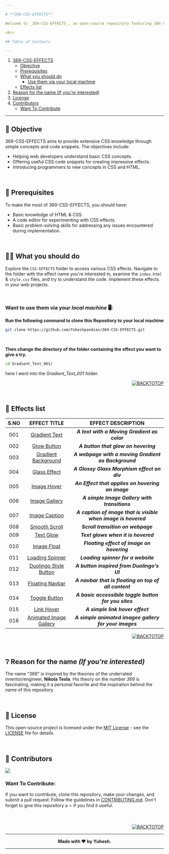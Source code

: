 ```yaml
---

# **369-CSS-EFFECTS**

Welcome to _369-CSS-EFFECTS_, an open-source repository featuring 369 helpful and simple CSS effects designed to assist beginners in learning web development and experimenting with their knowledge through practical projects. The primary goal of 369-CSS-EFFECTS is to deliver essential *CSS and HTML* concepts in an accessible way, serving as a learning platform for emerging web developers. This repository includes simple UIs and effects commonly used in websites.

<br>

## Table of Contents 

---
```

1. [369-CSS-EFFECTS](#369-css-effects)
   - [Objective](#-objective)
   - [Prerequisites](#-prerequisites)
   - [What you should do](#-what-you-should-do)
      - [Use them via your local machine](#want-to-use-them-via-your-local-machine-️)
   - [Effects list](#-effects-list)
2. [Reason for the name (If you're interested)](#-reason-for-the-name-if-youre-interested)
3. [License](#-license)
4. [Contributors](#-contributors)
   - [Want To Contribute](#want-to-contribute)
     
---


## 🎯 **Objective**

369-CSS-EFFECTS aims to provide extensive CSS knowledge through simple concepts and code snippets. The objectives include:

- Helping web developers understand basic CSS concepts.
- Offering useful CSS code snippets for creating impressive effects.
- Introducing programmers to new concepts in CSS and HTML.

<br>

## 📃 **Prerequisites**

To make the most of 369-CSS-EFFECTS, you should have:

- Basic knowledge of HTML & CSS.
- A code editor for experimenting with CSS effects.
- Basic problem-solving skills for addressing any issues encountered during implementation.

<br>

## 🫵🏻 **What you should do**

Explore the `CSS-EFFECTS` folder to access various CSS effects. Navigate to the folder with the effect name you're interested in, examine the `index.html` & `style.css` files, and try to understand the code. Implement these effects in your web projects.

<br>

### Want to use them via your _local machine_ 🖥️:

**Run the following command to clone this Repository to your local machine**

```bash
git clone https://github.com/Yuheshpandian/369-CSS-EFFECTS.git
```

<br>


**Then change the directory of the folder containing the effect you want to give a try.**

```bash
cd Gradient_Text_001/
```

here I went into the _Gradient_Text_001_ folder.

<div align="right">

[![BACKTOTOP](https://img.shields.io/badge/%E2%87%A7%20Back%20To%20Top-8A2BE2?style=for-the-badge)](#369-css-effects)

</div>

<br>

## 📄 **Effects list**

<div align="center">

| **S.NO** | **EFFECT TITLE** | **EFFECT DESCRIPTION** |
| :---: | :------------------: | :------------:|
|  001  | [Gradient Text](CSS-EFFECTS/Gradient_Text_001/) | ***A text with a Moving Gradient as color***|
|  002  | [Glow Button](CSS-EFFECTS/Glow_Button_002/) | ***A button that glow on hovering*** |
|  003  | [Gradient Background](CSS-EFFECTS/Gradient_Background_003/) |  ***A webpage with a moving Gradient as Background*** |
|  004  | [Glass Effect](CSS-EFFECTS/Glass_Effect_004/) | ***A Glossy Glass Morphism effect on div*** |
|  005  | [Image Hover](CSS-EFFECTS/Image_Hover_005/) | ***An Effect that applies on hovering an image*** |
|  006  | [Image Gallery](CSS-EFFECTS/Image_gallery_006/) | ***A simple Image Gallery with transitions*** |
|  007  | [Image Caption](CSS-EFFECTS/Image_Caption_007/) | ***A caption of image that is visible when image is hovered*** |
|  008  | [Smooth Scroll](CSS-EFFECTS/Smooth_Scroll_008/) | ***Scroll transition on webpage*** |
|  009  | [Text Glow](CSS-EFFECTS/Text_Glow_009/) | ***Text glows when it is hovered*** |
|  010  | [Image Float](CSS-EFFECTS/Image_Float_010/) | ***Floating effect of image on hovering*** |
|  011  | [Loading Spinner](CSS-EFFECTS/Loading_Spinner_011/) | ***Loading spinner for a website*** |
|  012  | [Duolingo Style Button](CSS-EFFECTS/Douolingo_Style_Button_012/) | ***A button inspired from Duolingo's UI*** |
|  013  | [Floating Navbar](CSS-EFFECTS/Floating_Navbar_013/) | ***A navbar that is floating on top of all content*** |
|  014  | [Toggle Button](CSS-EFFECTS/Toggle_Button_014/) | ***A basic accessibile toggle button for you sites*** |
|  015  | [Link Hover](CSS-EFFECTS/Link_Hover_015/) | ***A simple link hover effect*** |
|  016  | [Animated Image Gallery](CSS-EFFECTS/Animated_Image_Gallery_016) | ***A simple animated imagee gallery for your images*** |

</div>

<div align="right">

[![BACKTOTOP](https://img.shields.io/badge/%E2%87%A7%20Back%20To%20Top-8A2BE2?style=for-the-badge)](#369-css-effects)

</div>


<br>

## ❔ **Reason for the name _(If you're interested)_**
The name "369" is inspired by the theories of the underrated inventor/engineer, **Nikola Tesla**. His theory on the number *369* is fascinating, making it a personal favorite and the inspiration behind the name of this repository

<br>

## 📜 **License**

This open-source project is licensed under the [MIT License](https://choosealicense.com/licenses/mit/) - see the [LICENSE](LICENSE) file for details.


<br>

## 🤝 **Contributors**

<a href="https://github.com/Yuheshpandian/369-CSS-EFFECTS/graphs/contributors">
  <img src="https://contrib.rocks/image?repo=Yuheshpandian/369-CSS-EFFECTS" />
</a>

### Want To Contribute:

If you want to contribute, clone this repository, make your changes, and submit a pull request. Follow the guidelines in [CONTRIBUTING.md](CONTRIBUTING.md). Don't forget to give this repository a ⭐ if you find it useful.



<br>

<div align="right">

[![BACKTOTOP](https://img.shields.io/badge/%E2%87%A7%20Back%20To%20Top-8A2BE2?style=for-the-badge)](#369-css-effects)

</div>

---

<div align="center">

**Made with ❤️ by **Yuhesh**.**

</div>

---
